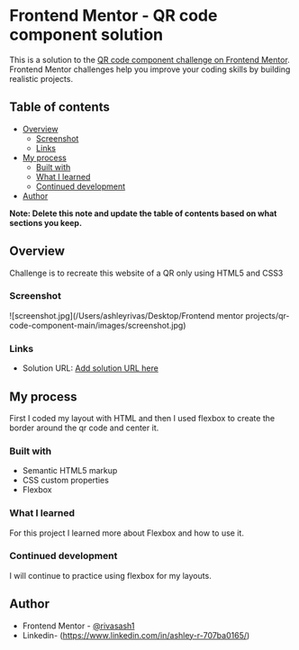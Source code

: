 # Frontend Mentor - QR code component solution

This is a solution to the [QR code component challenge on Frontend Mentor](https://www.frontendmentor.io/challenges/qr-code-component-iux_sIO_H). Frontend Mentor challenges help you improve your coding skills by building realistic projects.

## Table of contents

- [Overview](#overview)
  - [Screenshot](#screenshot)
  - [Links](#links)
- [My process](#my-process)
  - [Built with](#built-with)
  - [What I learned](#what-i-learned)
  - [Continued development](#continued-development)
- [Author](#author)


**Note: Delete this note and update the table of contents based on what sections you keep.**

## Overview
Challenge is to recreate this website of a QR only using HTML5  and CSS3

### Screenshot

![screenshot.jpg](/Users/ashleyrivas/Desktop/Frontend mentor projects/qr-code-component-main/images/screenshot.jpg)


### Links

- Solution URL: [Add solution URL here](https://rivasash1.github.io/QR_code_componet_solution/)

## My process
First I coded my layout with HTML and then I used flexbox to create the border around the qr code and center it.

### Built with

- Semantic HTML5 markup
- CSS custom properties
- Flexbox


### What I learned

For this project I learned more about Flexbox and how to use it.



### Continued development

I will continue to practice using flexbox for my layouts.



## Author

- Frontend Mentor - [@rivasash1](hhttps://www.frontendmentor.io/profile/rivasash1)
- Linkedin- (https://www.linkedin.com/in/ashley-r-707ba0165/)
